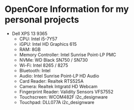 # OpenCore Information for my personal projects

- Dell XPS 13 9365
  - CPU: Intel i5-7Y57
  - iGPU: Intel HD Graphics 615
  - RAM: 8GB
  - Memory Controller: Intel Sunrise Point-LP PMC
  - NVMe: WD Black SN750 / SN730
  - Wi-Fi: Intel 8265 / 8275
  - Bluetooth: Intel
  - Audio: Intel Sunrise Point-LP HD Audio
  - Card Reader: Realtek RTS525A
  - Camera: Realtek Intgratd HD Webcam
  - Fingerprint Reader: Validity Sensors VFS7552
  - Touchscreen: WCOM482F i2c_designware
  - Touchpad: DLL077A i2c_designware